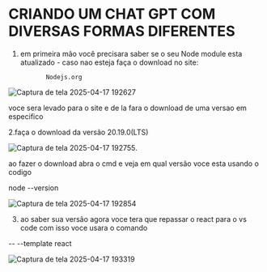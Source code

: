 # CRIANDO UM CHAT GPT COM DIVERSAS FORMAS DIFERENTES

1. em primeira mão você precisara saber se o seu Node module esta atualizado - caso nao esteja faça o download no site:

              Nodejs.org

![Captura de tela 2025-04-17 192627](https://github.com/user-attachments/assets/567477ec-b38e-44d0-b417-aeb5df7dc9bf)

voce sera levado para o site e de la fara o download de uma versao em especifico

2.faça o download da versão 20.19.0(LTS) 

![Captura de tela 2025-04-17 192755](https://github.com/user-attachments/assets/fcaea4f2-d382-4031-89ff-163d6f877572).

ao fazer o download abra o cmd e veja em qual versão voce esta usando o codigo 

node --version

![Captura de tela 2025-04-17 192854](https://github.com/user-attachments/assets/eee293e5-a4b4-4fad-bc6f-d5d60504eaf1)

3. ao saber sua versão agora voce tera que repassar o react para o vs code com isso voce usara o comando

-- --template react 

![Captura de tela 2025-04-17 193319](https://github.com/user-attachments/assets/9b985b64-c57a-4402-96ab-d485b8fc757b)

